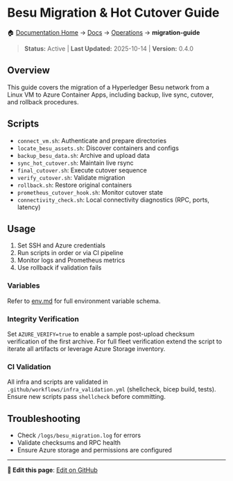 # Besu Migration & Hot Cutover Guide

🏠 [Documentation Home](../README.md) → [Docs](../docs/) → [Operations](../docs/operations/) → **migration-guide**


> **Status:** Active | **Last Updated:** 2025-10-14 | **Version:** 0.4.0

## Overview
This guide covers the migration of a Hyperledger Besu network from a Linux VM to Azure Container Apps, including backup, live sync, cutover, and rollback procedures.

## Scripts
- `connect_vm.sh`: Authenticate and prepare directories
- `locate_besu_assets.sh`: Discover containers and configs
- `backup_besu_data.sh`: Archive and upload data
- `sync_hot_cutover.sh`: Maintain live rsync
- `final_cutover.sh`: Execute cutover sequence
- `verify_cutover.sh`: Validate migration
- `rollback.sh`: Restore original containers
- `prometheus_cutover_hook.sh`: Monitor cutover state
- `connectivity_check.sh`: Local connectivity diagnostics (RPC, ports, latency)

## Usage
1. Set SSH and Azure credentials
2. Run scripts in order or via CI pipeline
3. Monitor logs and Prometheus metrics
4. Use rollback if validation fails

### Variables
Refer to [env.md](./env.md) for full environment variable schema.

### Integrity Verification
Set `AZURE_VERIFY=true` to enable a sample post-upload checksum verification of the first archive. For full fleet verification extend the script to iterate all artifacts or leverage Azure Storage inventory.

### CI Validation
All infra and scripts are validated in `.github/workflows/infra_validation.yml` (shellcheck, bicep build, tests). Ensure new scripts pass `shellcheck` before committing.

## Troubleshooting
- Check `/logs/besu_migration.log` for errors
- Validate checksums and RPC health
- Ensure Azure storage and permissions are configured

---

**📝 Edit this page**: [Edit on GitHub](https://github.com/Defi-Oracle-Tooling/Revamp-of-QDQ/edit/feat/regional-topology-config/docs/operations/migration-guide.md)
